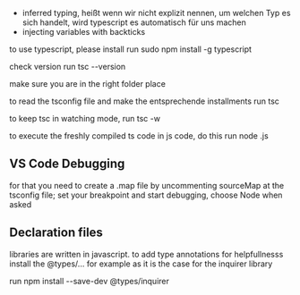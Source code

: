 * inferred typing, heißt wenn wir nicht explizit nennen, um welchen Typ es sich handelt, wird typescript es automatisch für uns machen
* injecting variables with backticks 

to use typescript, please install
run sudo npm install -g typescript

check version
run tsc --version

make sure you are in the right folder place

to read the tsconfig file and make the entsprechende installments
run tsc

to keep tsc in watching mode, 
run tsc -w

to execute the freshly compiled ts code in js code, do this
run node <filename>.js

## VS Code Debugging

for that you need to create a .map file by uncommenting sourceMap at the tsconfig file;
set your breakpoint and start debugging, choose Node when asked 

## Declaration files
libraries are written in javascript. to add type annotations for helpfullnesss install the @types/... for example as it is the case for the inquirer library

run npm install --save-dev @types/inquirer